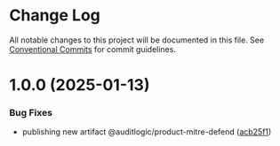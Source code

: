 # Change Log

All notable changes to this project will be documented in this file.
See [Conventional Commits](https://conventionalcommits.org) for commit guidelines.

# 1.0.0 (2025-01-13)


### Bug Fixes

* publishing new artifact @auditlogic/product-mitre-defend ([acb25f1](https://github.com/auditlogic/product/commit/acb25f1ba7b7818d420bd209282fb561b387a737))
